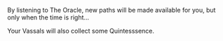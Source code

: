 By listening to The Oracle, new paths will be made available for you, but only when the time is right...

Your Vassals will also collect some Quintesssence.
